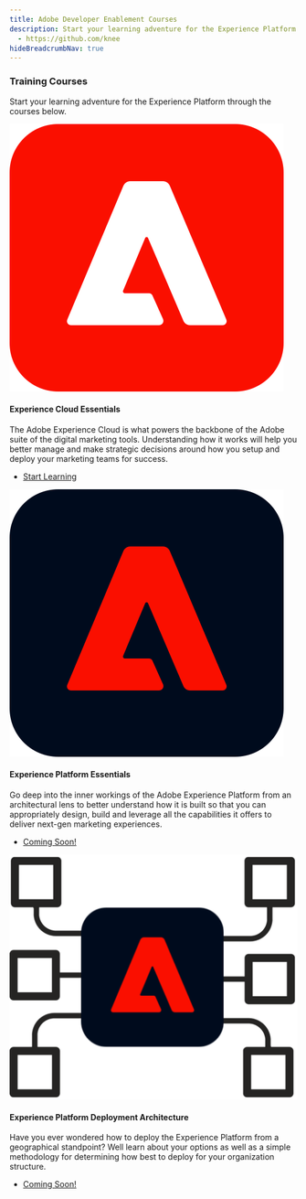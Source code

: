 ```yaml
---
title: Adobe Developer Enablement Courses
description: Start your learning adventure for the Experience Platform
  - https://github.com/knee
hideBreadcrumbNav: true
---
```



<TitleBlock slots="heading, text" theme="light" />

### Training Courses 

Start your learning adventure for the Experience Platform through the courses below.


<ProductCard slots="icon, heading, text, buttons" theme="light" width="33%" />

![Experience Cloud Logo](images/aec-logo.svg)

#### Experience Cloud Essentials

The Adobe Experience Cloud is what powers the backbone of the Adobe suite of the digital marketing tools. Understanding how it works will help you better manage and make strategic decisions around how you setup and deploy your marketing teams for success. 

* [Start Learning](/training/aec-essentials/index.html)


<ProductCard slots="icon, heading, text, buttons" theme="light" width="33%" />

![Experience Platform Logo](images/aep-logo.svg)

#### Experience Platform Essentials

Go deep into the inner workings of the Adobe Experience Platform from an architectural lens to better understand how it is built so that you can appropriately design, build and leverage all the capabilities it offers to deliver next-gen marketing experiences.

* [Coming Soon!](index.md)

<!--
* [Start Learning](/courses/experience-platform-essentials/)
-->

<ProductCard slots="icon, heading, text, buttons" theme="light" width="33%" />

![Experience Platform Foundation](images/aep-foundation.png)

#### Experience Platform Deployment Architecture

Have you ever wondered how to deploy the Experience Platform from a geographical standpoint? Well learn about your options as well as a simple methodology for determining how best to deploy for your organization structure.

* [Coming Soon!](index.md)

<!--
* [Start Learning](/courses/experience-platform-technical-foundation/)  
-->